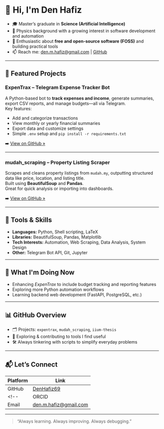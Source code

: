 # 👋 Hi, I'm Den Hafiz

- 🎓 Master’s graduate in **Science (Artificial Intelligence)**  
- 🧠 Physics background with a growing interest in software development and automation  
- 🌱 Enthusiastic about **free and open-source software (FOSS)** and building practical tools  
- 📫 Reach me: den.m.hafiz@gmail.com | [GitHub](https://github.com/DenHafiz69)

---

## 🔧 Featured Projects

### **ExpenTrax – Telegram Expense Tracker Bot**  
A Python-based bot to **track expenses and income**, generate summaries, export CSV reports, and manage budgets—all via Telegram.  
Key features:
- Add and categorize transactions  
- View monthly or yearly financial summaries  
- Export data and customize settings  
- Simple `.env` setup and `pip install -r requirements.txt`  

➡️ [View on GitHub »](https://github.com/DenHafiz69/expentrax)

---

### **mudah_scraping – Property Listing Scraper**  
Scrapes and cleans property listings from `mudah.my`, outputting structured data like price, location, and listing title.  
Built using **BeautifulSoup** and **Pandas**.  
Great for quick analysis or importing into dashboards.

➡️ [View on GitHub »](https://github.com/DenHafiz69/mudah_scraping)

---

## 🧰 Tools & Skills

- **Languages:** Python, Shell scripting, LaTeX  
- **Libraries:** BeautifulSoup, Pandas, Matplotlib  
- **Tech Interests:** Automation, Web Scraping, Data Analysis, System Design  
- **Other:** Telegram Bot API, Git, Jupyter

---

## 🚀 What I'm Doing Now

- Enhancing *ExpenTrax* to include budget tracking and reporting features  
- Exploring more Python automation workflows  
- Learning backend web development (FastAPI, PostgreSQL, etc.)

---

## 📊 GitHub Overview

- 🗂️ Projects: `expentrax`, `mudah_scraping`, `iium-thesis`  
- 🌟 Exploring & contributing to tools I find useful  
- 🛠️ Always tinkering with scripts to simplify everyday problems

---

## 📬 Let’s Connect

| Platform   | Link |
|------------|------|
| GitHub     | [DenHafiz69](https://github.com/DenHafiz69) |
<!-- | ORCID      | [0009‑0003‑3477‑2113](https://orcid.org/0009-0003-3477-2113) | -->
| Email      | den.m.hafiz@gmail.com |

---

> “Always learning. Always improving. Always debugging.”  
